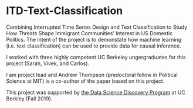 # ITD-Text-Classification
Combining Interrupted Time Series Design and Text Classification to Study How Threats Shape Immigrant Communities' Interest in US Domestic Politics. The intent of the project is to demonstate how machine learning (i.e. text classification) can be used to provide data for causal inference. 

I worked with three highly competent UC Berkeley ungergraduates for this project (Sarah, Vivek, and Carlos). 

I am project lead and Andrew Thompson (predoctoral fellow in Political Science at MIT) is a co-author of the paper based on this project.

This project was supported by [the Data Science Discovery Program](https://data.berkeley.edu/research/discovery) at UC Berkley (Fall 2019).
